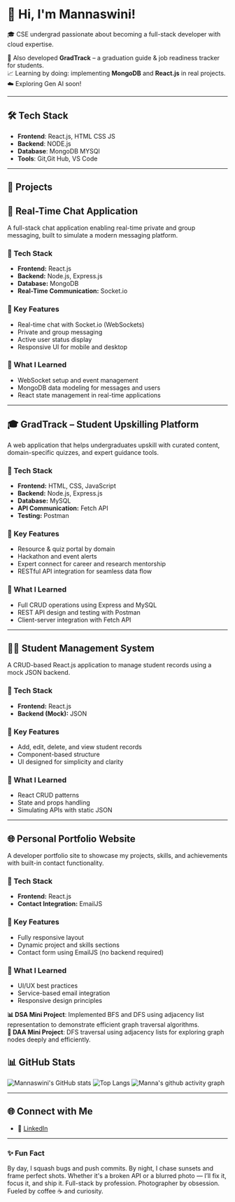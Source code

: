 # 👋 Hi, I'm Mannaswini!

🎓 CSE undergrad passionate about becoming a full-stack developer with cloud expertise.  
 
🧠 Also developed **GradTrack** – a graduation guide & job readiness tracker for students.  
📈 Learning by doing: implementing **MongoDB** and **React.js** in real projects.  
☁️ Exploring Gen AI soon!

---

## 🛠 Tech Stack
- **Frontend**: React.js, HTML CSS JS
- **Backend**: NODE.js
- **Database**: MongoDB  MYSQl
- **Tools**: Git,Git Hub, VS Code 

---

## 📂 Projects

## 💬 Real-Time Chat Application

A full-stack chat application enabling real-time private and group messaging, built to simulate a modern messaging platform.

### 🔧 Tech Stack
- **Frontend:** React.js
- **Backend:** Node.js, Express.js
- **Database:** MongoDB
- **Real-Time Communication:** Socket.io

### 🌟 Key Features
- Real-time chat with Socket.io (WebSockets)
- Private and group messaging
- Active user status display
- Responsive UI for mobile and desktop

### 🧠 What I Learned
- WebSocket setup and event management
- MongoDB data modeling for messages and users
- React state management in real-time applications

---

## 🎓 GradTrack – Student Upskilling Platform

A web application that helps undergraduates upskill with curated content, domain-specific quizzes, and expert guidance tools.

### 🔧 Tech Stack
- **Frontend:** HTML, CSS, JavaScript
- **Backend:** Node.js, Express.js
- **Database:** MySQL
- **API Communication:** Fetch API
- **Testing:** Postman

### 🌟 Key Features
- Resource & quiz portal by domain
- Hackathon and event alerts
- Expert connect for career and research mentorship
- RESTful API integration for seamless data flow

### 🧠 What I Learned
- Full CRUD operations using Express and MySQL
- REST API design and testing with Postman
- Client-server integration with Fetch API

---

## 🧑‍🎓 Student Management System

A CRUD-based React.js application to manage student records using a mock JSON backend.

### 🔧 Tech Stack
- **Frontend:** React.js
- **Backend (Mock):** JSON

### 🌟 Key Features
- Add, edit, delete, and view student records
- Component-based structure
- UI designed for simplicity and clarity

### 🧠 What I Learned
- React CRUD patterns
- State and props handling
- Simulating APIs with static JSON

---

## 🌐 Personal Portfolio Website

A developer portfolio site to showcase my projects, skills, and achievements with built-in contact functionality.

### 🔧 Tech Stack
- **Frontend:** React.js
- **Contact Integration:** EmailJS

### 🌟 Key Features
- Fully responsive layout
- Dynamic project and skills sections
- Contact form using EmailJS (no backend required)

### 🧠 What I Learned
- UI/UX best practices
- Service-based email integration
- Responsive design principles


**📊 DSA Mini Project**: Implemented BFS and DFS using adjacency list representation to demonstrate efficient graph traversal algorithms.  
**🧠 DAA Mini Project**: DFS traversal using adjacency lists for exploring graph nodes deeply and efficiently.



## 📊 GitHub Stats

![Mannaswini's GitHub stats](https://github-readme-stats.vercel.app/api?username=imannaswini&show_icons=true&theme=github_dark)
![Top Langs](https://github-readme-stats.vercel.app/api/top-langs/?username=imannaswini&layout=compact&theme=github_dark)
![Manna's github activity graph](https://github-readme-activity-graph.vercel.app/graph?username=imannaswini&theme=github-compact)


---

## 🌐 Connect with Me
- 💼 [LinkedIn](https://www.linkedin.com/in/mannaswini-p-a-4b4343291?utm_source=share&utm_campaign=share_via&utm_content=profile&utm_medium=android_app)

---

### ✨ Fun Fact
By day, I squash bugs and push commits. By night, I chase sunsets and frame perfect shots. Whether it's a broken API or a blurred photo — I’ll fix it, focus it, and ship it.
Full-stack by profession. Photographer by obsession. Fueled by coffee ☕ and curiosity.

